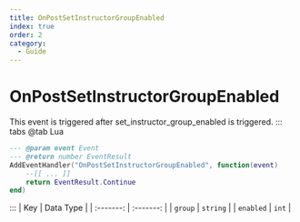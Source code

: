 ```yaml
---
title: OnPostSetInstructorGroupEnabled
index: true
order: 2
category:
  - Guide
---
```


# OnPostSetInstructorGroupEnabled
This event is triggered after set_instructor_group_enabled is triggered.
::: tabs
@tab Lua
```lua
--- @param event Event
--- @return number EventResult
AddEventHandler("OnPostSetInstructorGroupEnabled", function(event)
    --[[ ... ]]
    return EventResult.Continue
end)
```

:::
|    Key    | Data Type |
| :-------: | :-------: |
|  `group`  |  `string` |
| `enabled` |   `int`   |